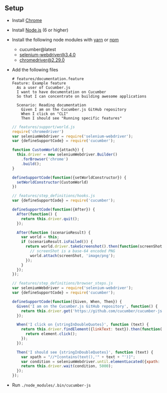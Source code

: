## Setup

* Install [Chrome](https://www.google.com/chrome/)
* Install [Node.js](https://nodejs.org) (6 or higher)
* Install the following node modules with [yarn](https://yarnpkg.com/en/) or [npm](https://www.npmjs.com/)
  * cucumber@latest
  * selenium-webdriver@3.4.0 
  * chromedriver@2.29.0

* Add the following files

    ```gherkin
    # features/documentation.feature
    Feature: Example feature
      As a user of Cucumber.js
      I want to have documentation on Cucumber
      So that I can concentrate on building awesome applications

      Scenario: Reading documentation
        Given I am on the Cucumber.js GitHub repository
        When I click on "CLI"
        Then I should see "Running specific features"
    ```

    ```javascript
    // features/support/world.js
    require('chromedriver')
    var seleniumWebdriver = require('selenium-webdriver');
    var {defineSupportCode} = require('cucumber');

    function CustomWorld({attach}) {
      this.driver = new seleniumWebdriver.Builder()
        .forBrowser('chrome')
        .build();
    }

    defineSupportCode(function({setWorldConstructor}) {
      setWorldConstructor(CustomWorld)
    })
    ```

    ```javascript
    // features/step_definitions/hooks.js
    var {defineSupportCode} = require('cucumber');

    defineSupportCode(function({After}) {
      After(function() {
        return this.driver.quit();
      });
    
      After(function (scenarioResult) {
        var world = this;
        if (scenarioResult.isFailed()) {
          return world.driver.takeScreenshot().then(function(screenShot) {
            // screenShot is a base-64 encoded PNG
            world.attach(screenShot, 'image/png');
          });
        }
      });
    });
    ```

    ```javascript
    // features/step_definitions/browser_steps.js
    var seleniumWebdriver = require('selenium-webdriver');
    var {defineSupportCode} = require('cucumber');

    defineSupportCode(function({Given, When, Then}) {
      Given('I am on the Cucumber.js GitHub repository', function() {
        return this.driver.get('https://github.com/cucumber/cucumber-js/tree/master');
      });

      When('I click on {stringInDoubleQuotes}', function (text) {
        return this.driver.findElement({linkText: text}).then(function(element) {
          return element.click();
        });
      });

      Then('I should see {stringInDoubleQuotes}', function (text) {
        var xpath = "//*[contains(text(),'" + text + "')]";
        var condition = seleniumWebdriver.until.elementLocated({xpath: xpath});
        return this.driver.wait(condition, 5000);
      });
    });
    ```

* Run `./node_modules/.bin/cucumber-js`
